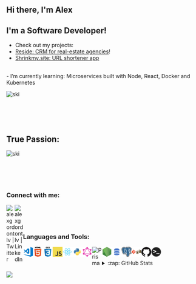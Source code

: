 ## Hi there, I'm Alex 

## I'm a Software Developer! 

- Check out my projects: 
- [Reside: CRM for real-estate agencies][reside]!
-  [Shrinkmy.site: URL shortener app][shrinkmysite]
<br/>
- I’m currently learning:  Microservices built with Node, React, Docker and Kubernetes

<img align="left" alt="ski" width="200px" src="https://media2.giphy.com/media/13HgwGsXF0aiGY/giphy.gif" /><br/>
<br />
<br />
<br />
<br />
## True Passion:


<img align="left" alt="ski" width="200px" src="https://media2.giphy.com/media/l0K45MbD31PmrlbOM/giphy.gif" /><br/>
<br />
<br />
<br />
<br />

### Connect with me:

[<img align="left" alt="alexgordontlv | Twitter" width="22px" src="https://cdn.jsdelivr.net/npm/simple-icons@v3/icons/facebook.svg" />][facebook]
[<img align="left" alt="alexgordontlv | LinkedIn" width="22px" src="https://cdn.jsdelivr.net/npm/simple-icons@v3/icons/linkedin.svg" />][linkedin]
<br />
<br />
<br />

### Languages and Tools:

<img align="left" alt="Visual Studio Code" width="26px" src="https://raw.githubusercontent.com/github/explore/80688e429a7d4ef2fca1e82350fe8e3517d3494d/topics/visual-studio-code/visual-studio-code.png" />
<img align="left" alt="HTML5" width="26px" src="https://raw.githubusercontent.com/github/explore/80688e429a7d4ef2fca1e82350fe8e3517d3494d/topics/html/html.png" />
<img align="left" alt="CSS3" width="26px" src="https://raw.githubusercontent.com/github/explore/80688e429a7d4ef2fca1e82350fe8e3517d3494d/topics/css/css.png" />
<img align="left" alt="JavaScript" width="26px" src="https://raw.githubusercontent.com/github/explore/80688e429a7d4ef2fca1e82350fe8e3517d3494d/topics/javascript/javascript.png" />
<img align="left" alt="React" width="26px" src="https://raw.githubusercontent.com/github/explore/80688e429a7d4ef2fca1e82350fe8e3517d3494d/topics/react/react.png" />
<img align="left" alt="React" width="26px" src="https://raw.githubusercontent.com/github/explore/80688e429a7d4ef2fca1e82350fe8e3517d3494d/topics/python/python.png" />
<img align="left" alt="GraphQl" width="26px" src="https://raw.githubusercontent.com/github/explore/80688e429a7d4ef2fca1e82350fe8e3517d3494d/topics/graphql/graphql.png" />
<img align="left" alt="Prisma" width="26px" src="https://cdn.icon-icons.com/icons2/2148/PNG/512/prisma_icon_132076.png" />
<img align="left" alt="Node.js" width="26px" src="https://raw.githubusercontent.com/github/explore/80688e429a7d4ef2fca1e82350fe8e3517d3494d/topics/nodejs/nodejs.png" />
<img align="left" alt="SQL" width="26px" src="https://raw.githubusercontent.com/github/explore/80688e429a7d4ef2fca1e82350fe8e3517d3494d/topics/sql/sql.png" />
<img align="left" alt="MySQL" width="26px" src="https://raw.githubusercontent.com/github/explore/80688e429a7d4ef2fca1e82350fe8e3517d3494d/topics/postgresql/postgresql.png" />
<img align="left" alt="Git" width="26px" src="https://raw.githubusercontent.com/github/explore/80688e429a7d4ef2fca1e82350fe8e3517d3494d/topics/git/git.png" />
<img align="left" alt="GitHub" width="26px" src="https://raw.githubusercontent.com/github/explore/78df643247d429f6cc873026c0622819ad797942/topics/github/github.png" />
<img align="left" alt="Terminal" width="26px" src="https://raw.githubusercontent.com/github/explore/80688e429a7d4ef2fca1e82350fe8e3517d3494d/topics/terminal/terminal.png" />

<br />

<br />



<details>
  <summary>:zap: GitHub Stats</summary>

  <img align="left" alt="codeSTACKr's GitHub Stats" src="https://github-readme-stats.codestackr.vercel.app/api?username=alexgordontlv&show_icons=true&hide_border=true" />

</details>

[reside]: https://www.reside.co.il
[shrinkmysite]: https://www.shrinkmy.site
[facebook]: https://www.facebook.com/alex.iablonovsky
[linkedin]: https://www.linkedin.com/in/alexgordontlv
![](https://komarev.com/ghpvc/?username=alexgordontlv&style=flat-square)
